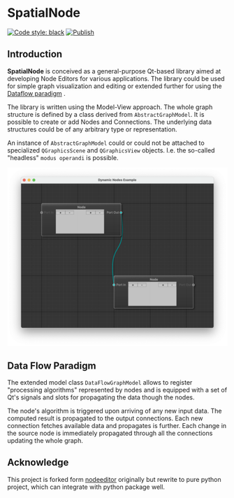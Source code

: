 # SpatialNode

[![Code style: black](https://img.shields.io/badge/code%20style-black-000000.svg)](https://github.com/psf/black)
[![Publish](https://github.com/SpatialForce/SpatialNode/actions/workflows/python-publish.yml/badge.svg)](https://github.com/SpatialForce/SpatialNode/actions/workflows/python-publish.yml)

## Introduction

**SpatialNode** is conceived as a general-purpose Qt-based library aimed at
developing Node Editors for various applications. The library could be used for
simple graph visualization and editing or extended further for using the
[Dataflow paradigm](https://en.wikipedia.org/wiki/Dataflow_programming) .

The library is written using the Model-View approach. The whole graph structure
is defined by a class derived from ``AbstractGraphModel``. It is possible to
create or add Nodes and Connections. The underlying data structures could be of
any arbitrary type or representation.

An instance of ``AbstractGraphModel`` could or could not be attached to
specialized ``QGraphicsScene`` and ``QGraphicsView`` objects. I.e. the so-called
"headless" `modus operandi` is possible.

![](./docs/capture.png)

## Data Flow Paradigm

The extended model class ``DataFlowGraphModel`` allows to register "processing
algorithms" represented by nodes and is equipped with a set of Qt's signals and
slots for propagating the data though the nodes.

The node's algorithm is triggered upon arriving of any new input data. The
computed result is propagated to the output connections. Each new connection
fetches available data and propagates is further. Each change in the source node
is immediately propagated through all the connections updating the whole graph.

## Acknowledge

This project is forked form [nodeeditor](https://github.com/paceholder/nodeeditor) originally but rewrite to pure python
project, which can integrate with python package well.

